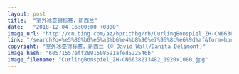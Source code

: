 ```yaml
---
layout: post
title:  "室外冰壶锦标赛，新西兰"
date:   "2018-12-04 16:00:00 +0800"
image_url: "http://cn.bing.com/az/hprichbg/rb/CurlingBonspiel_ZH-CN6638213482_1920x1080.jpg"
link: "/search?q=%e5%86%b0%e5%a3%b6%e4%b8%96%e7%95%8c%e6%9d%af&form=hpcapt&mkt=zh-cn"
copyright: "室外冰壶锦标赛，新西兰 (© David Wall/Danita Delimont)"
image_hash: "60571557eff2891508591afed522546b"
image_filename: "CurlingBonspiel_ZH-CN6638213482_1920x1080.jpg"
---
```

